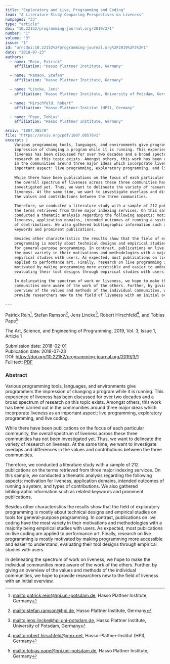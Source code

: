 ```yaml
---
title: "Exploratory and Live, Programming and Coding"
lead: "A Literature Study Comparing Perspectives on Liveness"
numpages: "33"
type: "article"
doi: "10.22152/programming-journal.org/2019/3/1"
number: "1"
volume: "3"
issue: "1"
id: "urn:doi:10.22152%2Fprogramming-journal.org%2F2019%2F3%2F1"
date: "2018-07-23"
authors: 
  - name: "Rein, Patrick"
    affiliation: "Hasso Plattner Institute, Germany"

  - name: "Ramson, Stefan"
    affiliation: "Hasso Plattner Institute, Germany"

  - name: "Lincke, Jens"
    affiliation: "Hasso Plattner Institute, University of Potsdam, Germany"

  - name: "Hirschfeld, Robert"
    affiliation: "Hasso-Plattner-Institut (HPI), Germany"

  - name: "Pape, Tobias"
    affiliation: "Hasso Plattner Institute, Germany"

arxiv: "1807.08578"
file: "https://arxiv.org/pdf/1807.08578v1"
excerpt: |
    Various programming tools, languages, and environments give programmers the
    impression of changing a program while it is running. This experience of
    liveness has been discussed for over two decades and a broad spectrum of
    research on this topic exists. Amongst others, this work has been carried out
    in the communities around three major ideas which incorporate liveness as an
    important aspect: live programming, exploratory programming, and live coding.
    
    While there have been publications on the focus of each particular community,
    the overall spectrum of liveness across these three communities has not been
    investigated yet. Thus, we want to delineate the variety of research on
    liveness. At the same time, we want to investigate overlaps and differences in
    the values and contributions between the three communities.
    
    Therefore, we conducted a literature study with a sample of 212 publications on
    the terms retrieved from three major indexing services. On this sample, we
    conducted a thematic analysis regarding the following aspects: motivation for
    liveness, application domains, intended outcomes of running a system, and types
    of contributions. We also gathered bibliographic information such as related
    keywords and prominent publications.
    
    Besides other characteristics the results show that the field of exploratory
    programming is mostly about technical designs and empirical studies on tools
    for general-purpose programming. In contrast, publications on live coding have
    the most variety in their motivations and methodologies with a majority being
    empirical studies with users. As expected, most publications on live coding are
    applied to performance art. Finally, research on live programming is mostly
    motivated by making programming more accessible and easier to understand,
    evaluating their tool designs through empirical studies with users.
    
    In delineating the spectrum of work on liveness, we hope to make the individual
    communities more aware of the work of the others. Further, by giving an
    overview of the values and methods of the individual communities, we hope to
    provide researchers new to the field of liveness with an initial overview.

---
```

Patrick Rein[^1], Stefan Ramson[^2], Jens Lincke[^3], Robert Hirschfeld[^4], and Tobias Pape[^5]

The Art, Science, and Engineering of Programming, 2019, Vol. 3, Issue 1, Article 1

Submission date: 2018-02-01  
Publication date: 2018-07-23  
DOI: <https://doi.org/10.22152/programming-journal.org/2019/3/1>  
Full text: [PDF](https://arxiv.org/pdf/1807.08578v1)  


### Abstract

Various programming tools, languages, and environments give programmers the
impression of changing a program while it is running. This experience of
liveness has been discussed for over two decades and a broad spectrum of
research on this topic exists. Amongst others, this work has been carried out
in the communities around three major ideas which incorporate liveness as an
important aspect: live programming, exploratory programming, and live coding.

While there have been publications on the focus of each particular community,
the overall spectrum of liveness across these three communities has not been
investigated yet. Thus, we want to delineate the variety of research on
liveness. At the same time, we want to investigate overlaps and differences in
the values and contributions between the three communities.

Therefore, we conducted a literature study with a sample of 212 publications on
the terms retrieved from three major indexing services. On this sample, we
conducted a thematic analysis regarding the following aspects: motivation for
liveness, application domains, intended outcomes of running a system, and types
of contributions. We also gathered bibliographic information such as related
keywords and prominent publications.

Besides other characteristics the results show that the field of exploratory
programming is mostly about technical designs and empirical studies on tools
for general-purpose programming. In contrast, publications on live coding have
the most variety in their motivations and methodologies with a majority being
empirical studies with users. As expected, most publications on live coding are
applied to performance art. Finally, research on live programming is mostly
motivated by making programming more accessible and easier to understand,
evaluating their tool designs through empirical studies with users.

In delineating the spectrum of work on liveness, we hope to make the individual
communities more aware of the work of the others. Further, by giving an
overview of the values and methods of the individual communities, we hope to
provide researchers new to the field of liveness with an initial overview.



[^1]: <mailto:patrick.rein@hpi.uni-potsdam.de>, Hasso Plattner Institute, Germany
[^2]: <mailto:stefan.ramson@hpi.de>, Hasso Plattner Institute, Germany
[^3]: <mailto:jens.lincke@hpi.uni-potsdam.de>, Hasso Plattner Institute, University of Potsdam, Germany
[^4]: <mailto:robert.hirschfeld@gmx.net>, Hasso-Plattner-Institut (HPI), Germany
[^5]: <mailto:tobias.pape@hpi.uni-potsdam.de>, Hasso Plattner Institute, Germany
